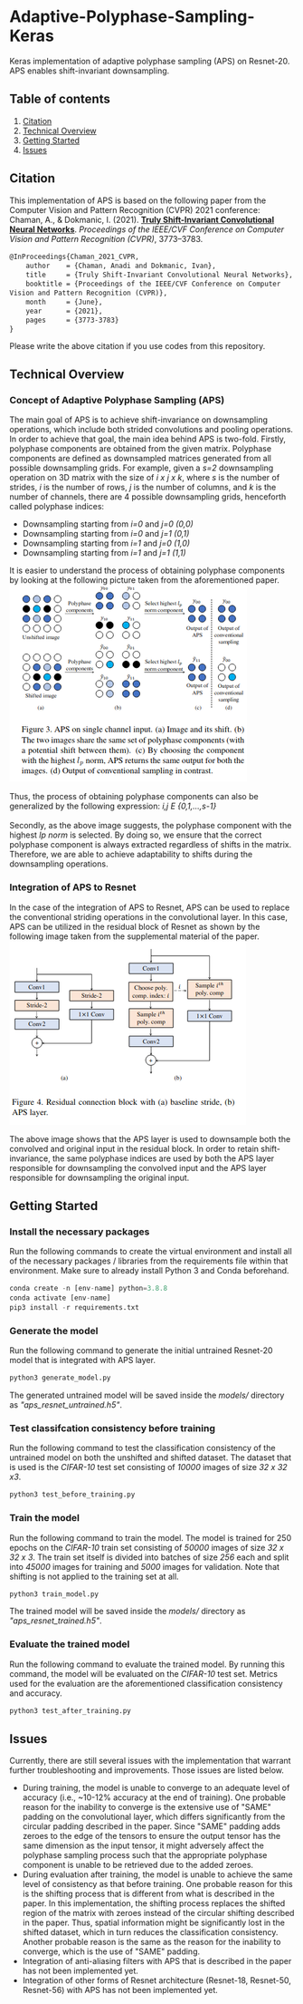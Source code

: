 # Adaptive-Polyphase-Sampling-Keras
Keras implementation of adaptive polyphase sampling (APS) on Resnet-20. APS enables shift-invariant downsampling.

## Table of contents
1. [Citation](#citation)
2. [Technical Overview](#technical-overview)
3. [Getting Started](#getting-started)
4. [Issues](#issues)

## Citation
This implementation of APS is based on the following paper from the Computer Vision and Pattern Recognition (CVPR) 2021 conference: <br>
Chaman, A., & Dokmanic, I. (2021). [**Truly Shift-Invariant Convolutional Neural Networks**](https://openaccess.thecvf.com/content/CVPR2021/html/Chaman_Truly_Shift-Invariant_Convolutional_Neural_Networks_CVPR_2021_paper.html). *Proceedings of the IEEE/CVF Conference on Computer Vision and Pattern Recognition (CVPR)*, 3773–3783.
```BibText
@InProceedings{Chaman_2021_CVPR,
    author    = {Chaman, Anadi and Dokmanic, Ivan},
    title     = {Truly Shift-Invariant Convolutional Neural Networks},
    booktitle = {Proceedings of the IEEE/CVF Conference on Computer Vision and Pattern Recognition (CVPR)},
    month     = {June},
    year      = {2021},
    pages     = {3773-3783}
}
```
Please write the above citation if you use codes from this repository.

## Technical Overview
### Concept of Adaptive Polyphase Sampling (APS)
The main goal of APS is to achieve shift-invariance on downsampling operations, which include both strided convolutions and pooling operations.
In order to achieve that goal, the main idea behind APS is two-fold. Firstly, polyphase components are obtained from the given matrix. Polyphase components are defined as downsampled matrices generated from all possible downsampling grids. For example, given a *s=2* downsampling operation on 3D matrix with the size of *i x j x k*, where  *s* is the number of strides, *i* is the number of rows, *j* is the number of columns, and *k* is the number of channels, there are 4 possible downsampling grids, henceforth called polyphase indices:
- Downsampling starting from *i=0* and *j=0* *(0,0)*
- Downsampling starting from *i=0* and *j=1* *(0,1)*
- Downsampling starting from *i=1* and *j=0* *(1,0)*
- Downsampling starting from *i=1* and *j=1* *(1,1)*

It is easier to understand the process of obtaining polyphase components by looking at the following picture taken from the aforementioned paper. <br>
![Polyphase sampling](https://github.com/nicholausdy/Adaptive-Polyphase-Sampling-Keras/blob/main/images/Screenshot%20from%202022-07-26%2019-04-02.png)

Thus, the process of obtaining polyphase components can also be generalized by the following expression: *i,j E {0,1,...,s-1}* <br>
<br>
Secondly, as the above image suggests, the polyphase component with the highest *lp norm* is selected. By doing so, we ensure that the correct polyphase component is always extracted regardless of shifts in the matrix. Therefore, we are able to achieve adaptability to shifts during the downsampling operations.<br>

### Integration of APS to Resnet
In the case of the integration of APS to Resnet, APS can be used to replace the conventional striding operations in the convolutional layer. In this case, APS can be utilized in the residual block of Resnet as shown by the following image taken from the supplemental material of the paper. <br>
![Striding Resnet](https://github.com/nicholausdy/Adaptive-Polyphase-Sampling-Keras/blob/main/images/Screenshot%20from%202022-07-26%2019-27-33.png)

The above image shows that the APS layer is used to downsample both the convolved and original input in the residual block. In order to retain shift-invariance, the same polyphase indices are used by both the APS layer responsible for downsampling the convolved input and the APS layer responsible for downsampling the original input.

## Getting Started
### Install the necessary packages
Run the following commands to create the virtual environment and install all of the necessary packages / libraries from the requirements file within that environment. Make sure to already install Python 3 and Conda beforehand.
```python
conda create -n [env-name] python=3.8.8
conda activate [env-name]
pip3 install -r requirements.txt
```
### Generate the model
Run the following command to generate the initial untrained Resnet-20 model that is integrated with APS layer.
```python
python3 generate_model.py
```
The generated untrained model will be saved inside the *models/* directory as *"aps_resnet_untrained.h5"*.

### Test classifcation consistency before training
Run the following command to test the classification consistency of the untrained model on both the unshifted and shifted dataset. The dataset that is used is the *CIFAR-10* test set consisting of *10000* images of size *32 x 32 x3*. 
```python
python3 test_before_training.py
```

### Train the model
Run the following command to train the model. The model is trained for 250 epochs on the *CIFAR-10* train set consisting of *50000* images of size *32 x 32 x 3*. The train set itself is divided into batches of size *256* each and split into *45000* images for training and *5000* images for validation. Note that shifting is not applied to the training set at all.
```python
python3 train_model.py
```
The trained model will be saved inside the *models/* directory as *"aps_resnet_trained.h5"*.

### Evaluate the trained model
Run the following command to evaluate the trained model. By running this command, the model will be evaluated on the *CIFAR-10* test set. Metrics used for the evaluation are the aforementioned classification consistency and accuracy.
```python
python3 test_after_training.py
```
## Issues
Currently, there are still several issues with the implementation that warrant further troubleshooting and improvements. Those issues are listed below.
- During training, the model is unable to converge to an adequate level of accuracy (i.e., ~10-12% accuracy at the end of training). One probable reason for the inability to converge is the extensive use of "SAME" padding on the convolutional layer, which differs significantly from the circular padding described in the paper. Since "SAME" padding adds zeroes to the edge of the tensors to ensure the output tensor has the same dimension as the input tensor, it might adversely affect the polyphase sampling process such that the appropriate polyphase component is unable to be retrieved due to the added zeroes. 
- During evaluation after training, the model is unable to achieve the same level of consistency as that before training. One probable reason for this is the shifting process that is different from what is described in the paper. In this implementation, the shifting process replaces the shifted region of the matrix with zeroes instead of the circular shifting described in the paper. Thus, spatial information might be significantly lost in the shifted dataset, which in turn reduces the classification consistency. Another probable reason is the same as the reason for the inability to converge, which is the use of "SAME" padding.  
- Integration of anti-aliasing filters with APS that is described in the paper has not been implemented yet.
- Integration of other forms of Resnet architecture (Resnet-18, Resnet-50, Resnet-56) with APS has not been implemented yet.

